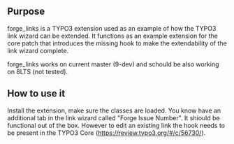 Purpose
---

forge_links is a TYPO3 extension used as an example of how the TYPO3 link wizard can be extended. It functions as
an example extension for the core patch that introduces the missing hook to make the extendability of the link
wizard complete.

forge_links works on current master (9-dev) and schould be also working on 8LTS (not tested).

How to use it
---
Install the extension, make sure the classes are loaded. You know have an additional tab in the link wizard called
"Forge Issue Number". It shiould be functional out of the box. However to edit an existing link the hook needs to
be present in the TYPO3 Core (https://review.typo3.org/#/c/56730/).
